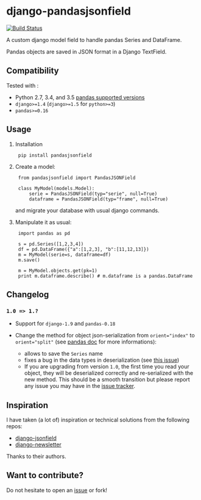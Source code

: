 # django-pandasjsonfield

[![Build Status](https://travis-ci.org/stellasia/django-pandasjsonfield.svg)](https://travis-ci.org/stellasia/django-pandasjsonfield)


A custom django model field to handle pandas Series and DataFrame. 

Pandas objects are saved in JSON format in a Django TextField.


## Compatibility

Tested with :

- Python 2.7, 3.4, and 3.5 [pandas supported versions](http://pandas.pydata.org/pandas-docs/version/0.18.0/install.html#python-version-support)
- `django>=1.4` (`django>=1.5` for `python>=3`)
- `pandas>=0.16` 


## Usage

1. Installation 

        pip install pandasjsonfield

2. Create a model:

        from pandasjsonfield import PandasJSONField

        class MyModel(models.Model):
            serie = PandasJSONField(typ="serie", null=True)
            dataframe = PandasJSONField(typ="frame", null=True)

    and migrate your database with usual django commands.

3. Manipulate it as usual:

        import pandas as pd
        
        s = pd.Series([1,2,3,4])
        df = pd.DataFrame({"a":[1,2,3], "b":[11,12,13]})
        m = MyModel(serie=s, dataframe=df)
        m.save()
        
        m = MyModel.objects.get(pk=1)
        print m.dataframe.describe() # m.dataframe is a pandas.DataFrame


## Changelog

### `1.0 => 1.?`

- Support for `django-1.9` and `pandas-0.18`

- Change the method for object json-serialization from `orient="index"` to `orient="split"` (see [pandas doc](http://pandas.pydata.org/pandas-docs/stable/generated/pandas.DataFrame.to_json.html) for more informations):
	- allows to save the `Series` name
	- fixes a bug in the data types in deserialization (see [this issue](https://github.com/pydata/pandas/issues/12866))
	- If you are upgrading from version `1.0`, the first time you read your object, they will be deserialized correctly and re-serialized with the new method. This should be a smooth transition but please report any issue you may have in the [issue tracker](https://github.com/stellasia/django-pandasjsonfield/issues).


## Inspiration 

I have taken (a lot of) inspiration or technical solutions from the following repos: 

- [django-jsonfield](https://github.com/bradjasper/django-jsonfield)
- [django-newsletter](https://github.com/dokterbob/django-newsletter/)

Thanks to their authors. 


## Want to contribute?

Do not hesitate to open an [issue](https://github.com/stellasia/django-pandasjsonfield/issues) or fork!
